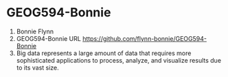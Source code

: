 # GEOG594-Bonnie
1. Bonnie Flynn
2. GEOG594-Bonnie URL https://github.com/flynn-bonnie/GEOG594-Bonnie
3. Big data represents a large amount of data that requires more sophisticated applications to process,      analyze, and visualize results due to its vast size.
